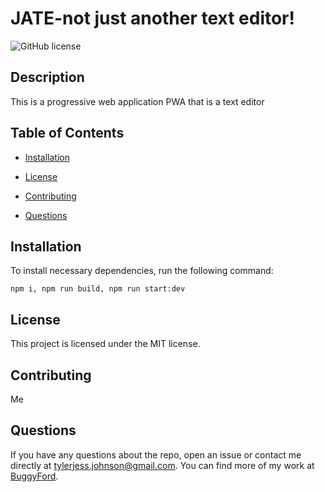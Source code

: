 # JATE-not just another text editor!
![GitHub license](https://img.shields.io/badge/license-MIT-blue.svg)

## Description

This is a progressive web application PWA that is a text editor

## Table of Contents 

* [Installation](#installation)


* [License](#license)

* [Contributing](#contributing)


* [Questions](#questions)

## Installation

To install necessary dependencies, run the following command:

```
npm i, npm run build, npm run start:dev
```




## License
  
  This project is licensed under the MIT license.

## Contributing

Me



## Questions



If you have any questions about the repo, open an issue or contact me directly at tylerjess.johnson@gmail.com. You can find more of my work at [BuggyFord](https://github.com/BuggyFord/).

